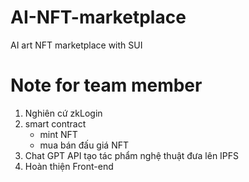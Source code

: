 # AI-NFT-marketplace
AI art NFT marketplace with SUI 
# Note for team member
1. Nghiên cứ zkLogin
2. smart contract
   - mint NFT
   - mua bán đấu giá NFT
3. Chat GPT API tạo tác phẩm nghệ thuật đưa lên IPFS
4. Hoàn thiện Front-end
